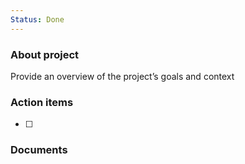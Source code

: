 ```yaml
---
Status: Done
---
```

### About project

Provide an overview of the project’s goals and context

  

### Action items

- [ ]

  

### Documents

[](https://www.notion.soundefined)